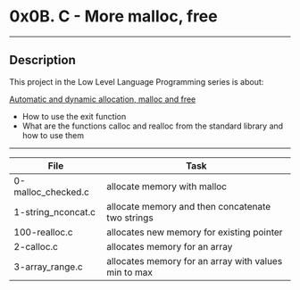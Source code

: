 # 0x0B. C - More malloc, free
---
## Description

This project in the Low Level Language Programming series is about:

[Automatic and dynamic allocation, malloc and free](https://intranet.hbtn.io/concepts/62)
* How to use the exit function
* What are the functions calloc and realloc from the standard library and how to use them

---
File|Task
---|---
0-malloc_checked.c | allocate memory with malloc
1-string_nconcat.c | allocate memory and then concatenate two strings
100-realloc.c | allocates new memory for existing pointer
2-calloc.c | allocates memory for an array
3-array_range.c | allocates memory for an array with values min to max


